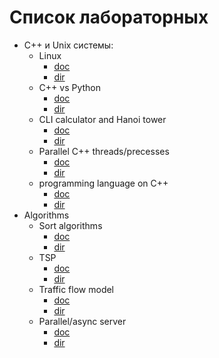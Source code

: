 # Список лабораторных

- C++ и Unix системы:
  - Linux
    - [doc](doc/lab_1.md)
    - [dir](lab1)
  - C++ vs Python
    - [doc](doc/lab_2.md)
    - [dir](lab2)
  - CLI calculator and Hanoi tower
    - [doc](doc/lab_3.md)
    - [dir](lab3)
  - Parallel C++ threads/precesses
    - [doc](doc/lab_4.md)
    - [dir](lab4)
  - programming language on C++
    - [doc](doc/lab_5.md)
    - [dir](lab5)
- Algorithms
  - Sort algorithms
    - [doc](sem7/doc/lab1.md)
    - [dir](sem7/lab1)
  - TSP
    - [doc](sem7/doc/lab2.md)
    - [dir](sem7/lab2)
  - Traffic flow model
    - [doc](sem7/doc/lab3.md)
    - [dir](sem7/lab3)
  - Parallel/async server
    - [doc](sem7/doc/lab4.md)
    - [dir](sem7/lab4)
